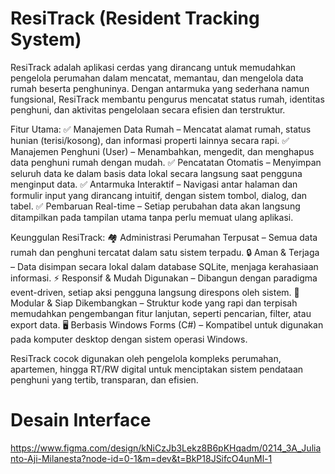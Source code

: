 # ResiTrack (Resident Tracking System)

ResiTrack adalah aplikasi cerdas yang dirancang untuk memudahkan pengelola perumahan dalam mencatat, memantau, dan mengelola data rumah beserta penghuninya. Dengan antarmuka yang sederhana namun fungsional, ResiTrack membantu pengurus mencatat status rumah, identitas penghuni, dan aktivitas pengelolaan secara efisien dan terstruktur.

Fitur Utama:
✅ Manajemen Data Rumah – Mencatat alamat rumah, status hunian (terisi/kosong), dan informasi properti lainnya secara rapi.
✅ Manajemen Penghuni (User) – Menambahkan, mengedit, dan menghapus data penghuni rumah dengan mudah.
✅ Pencatatan Otomatis – Menyimpan seluruh data ke dalam basis data lokal secara langsung saat pengguna menginput data.
✅ Antarmuka Interaktif – Navigasi antar halaman dan formulir input yang dirancang intuitif, dengan sistem tombol, dialog, dan tabel.
✅ Pembaruan Real-time – Setiap perubahan data akan langsung ditampilkan pada tampilan utama tanpa perlu memuat ulang aplikasi.

Keunggulan ResiTrack:
🏘️ Administrasi Perumahan Terpusat – Semua data rumah dan penghuni tercatat dalam satu sistem terpadu.
🔒 Aman & Terjaga – Data disimpan secara lokal dalam database SQLite, menjaga kerahasiaan informasi.
⚡ Responsif & Mudah Digunakan – Dibangun dengan paradigma event-driven, setiap aksi pengguna langsung direspons oleh sistem.
🧩 Modular & Siap Dikembangkan – Struktur kode yang rapi dan terpisah memudahkan pengembangan fitur lanjutan, seperti pencarian, filter, atau export data.
🖥️ Berbasis Windows Forms (C#) – Kompatibel untuk digunakan pada komputer desktop dengan sistem operasi Windows.

ResiTrack cocok digunakan oleh pengelola kompleks perumahan, apartemen, hingga RT/RW digital untuk menciptakan sistem pendataan penghuni yang tertib, transparan, dan efisien.

# Desain Interface
https://www.figma.com/design/kNiCzJb3Lekz8B6pKHqadm/0214_3A_Julianto-Aji-Milanesta?node-id=0-1&m=dev&t=BkP18JSifcO4unMl-1
